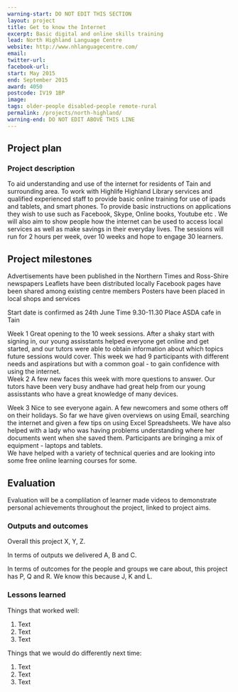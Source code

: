 ```yaml
---
warning-start: DO NOT EDIT THIS SECTION
layout: project
title: Get to know the Internet
excerpt: Basic digital and online skills training
lead: North Highland Language Centre
website: http://www.nhlanguagecentre.com/
email: 
twitter-url: 
facebook-url: 
start: May 2015
end: September 2015
award: 4050
postcode: IV19 1BP
image:
tags: older-people disabled-people remote-rural
permalink: /projects/north-highland/
warning-end: DO NOT EDIT ABOVE THIS LINE
---
```


## Project plan

### Project description

To aid understanding and use of the internet for residents of Tain and surrounding area. To work with Highlife Highland Library services and qualified experienced staff to provide basic online training for use of ipads and tablets, and smart phones. To provide basic instructions on applications they wish to use such as Facebook, Skype, Online books, Youtube etc .  We will also aim to show people how the internet can be used to access local services as well as make savings in their everyday lives.
The sessions will run for 2 hours per week, over 10 weeks and hope to engage 30 learners.


## Project milestones
Advertisements have been published in the Northern Times and Ross-Shire newspapers
Leaflets have been distributed locally
Facebook pages have been shared among existing centre members
Posters have been placed in local shops and services

Start date is confirmed as 24th June
Time 9.30-11.30
Place ASDA cafe in Tain

Week 1
Great opening to the 10 week sessions.  After a shaky start with signing in, our young assisstants helped everyone get online and get started, and our tutors were able to obtain information about which topics future sessions would cover.  This week we had 9 participants with different needs and aspirations but with a common goal - to gain confidence with using the internet.  
Week 2
A few new faces this week with more questions to answer.  Our tutors have been very busy andhave had great help from our young assisstants who have a great knowledge of many devices.

Week 3
Nice to see everyone again.  A few newcomers and some others off on their holidays.  So far we have given overviews on using Email, searching the internet and given a few tips on using Excel Spreadsheets.  We have also helped with a lady who was having problems understanding where her documents went when she saved them.
Participants are bringing a mix of equipment - laptops and tablets.  
We have helped with a variety of technical queries and are looking into some free online learning courses for some.


## Evaluation

Evaluation will be a complilation of learner made videos to demonstrate personal achievements throughout the project, linked to project aims.

### Outputs and outcomes

Overall this project X, Y, Z.

In terms of outputs we delivered A, B and C.

In terms of outcomes for the people and groups we care about, this project has P, Q and R. We know this because J, K and L.

### Lessons learned

Things that worked well:

1. Text
2. Text
3. Text

Things that we would do differently next time:

1. Text
2. Text
3. Text

